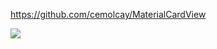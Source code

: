 https://github.com/cemolcay/MaterialCardView

![](https://raw.githubusercontent.com/cemolcay/MaterialCardView/master/ss.png)

